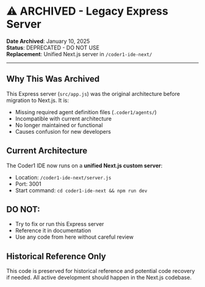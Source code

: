 # ⚠️ ARCHIVED - Legacy Express Server

**Date Archived**: January 10, 2025  
**Status**: DEPRECATED - DO NOT USE  
**Replacement**: Unified Next.js server in `/coder1-ide-next/`  

---

## Why This Was Archived

This Express server (`src/app.js`) was the original architecture before migration to Next.js. It is:
- Missing required agent definition files (`.coder1/agents/`)
- Incompatible with current architecture
- No longer maintained or functional
- Causes confusion for new developers

## Current Architecture

The Coder1 IDE now runs on a **unified Next.js custom server**:
- Location: `/coder1-ide-next/server.js`
- Port: 3001
- Start command: `cd coder1-ide-next && npm run dev`

## DO NOT:
- Try to fix or run this Express server
- Reference it in documentation
- Use any code from here without careful review

## Historical Reference Only

This code is preserved for historical reference and potential code recovery if needed. All active development should happen in the Next.js codebase.